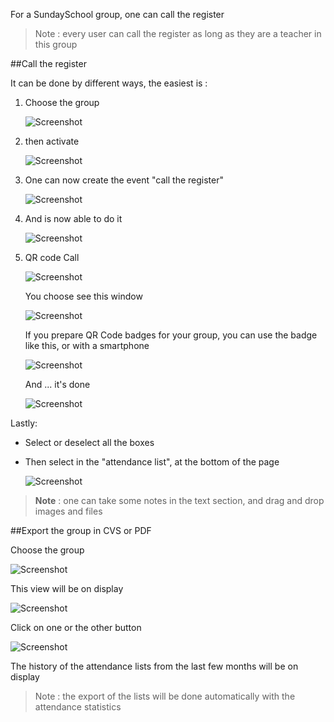 For a SundaySchool group, one can call the register

> Note : every user can call the register as long as they are a teacher in this group

##Call the register

It can be done by different ways, the easiest is :

1. Choose the group

    ![Screenshot](../../img/sundayschool/sundayschoolAttendance0.png)

2. then activate

    ![Screenshot](../../img/sundayschool/sundayschoolAttendance1.png)

3. One can now create the event "call the register"

    ![Screenshot](../../img/sundayschool/sundayschoolAttendance2.png)

4. And is now able to do it

    ![Screenshot](../../img/sundayschool/sundayschoolAttendance3.png)

5. QR code Call

    ![Screenshot](../../img/sundayschool/sundayschoolAttendance6.png)

    You choose see this window

    ![Screenshot](../../img/sundayschool/sundayschoolAttendance7.png)

    If you prepare QR Code badges for your group, you can use the badge like this, or with a smartphone

    ![Screenshot](../../img/sundayschool/sundayschoolAttendance9.png)

    And ... it's done

    ![Screenshot](../../img/sundayschool/sundayschoolAttendance10.png)


Lastly:
* Select or deselect all the boxes
* Then select in the "attendance list", at the bottom of the page

    ![Screenshot](../../img/sundayschool/sundayschoolAttendance4.png)

> **Note** : one can take some notes in the text section, and drag and drop images and files

##Export the group in CVS or PDF

Choose the group

![Screenshot](../../img/sundayschool/sundayschoolBadge1.png)

This view will be on display

![Screenshot](../../img/sundayschool/sundaySchoolCSVPDFAttendanceExport.png)

Click on one or the other button

![Screenshot](../../img/sundayschool/sundaySchoolCSVPDFAttendanceExport2.png)

The history of the attendance lists from the last few months will be on display

> Note : the export of the lists will be done automatically with the attendance statistics
